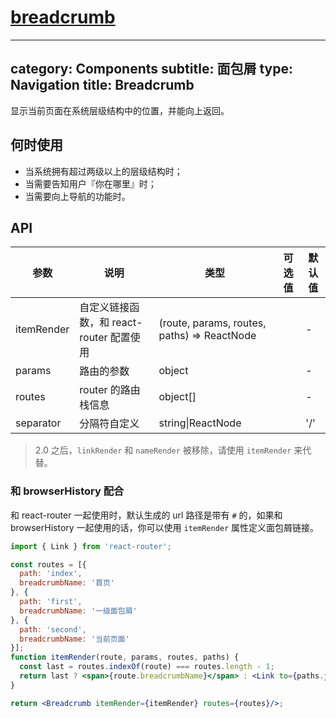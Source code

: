 # [breadcrumb](http://naotu.baidu.com/file/bf94a9cb0a859c3000088c3a43e3773d?token=6aba8799e9e960b5)

---

category: Components
subtitle: 面包屑
type: Navigation
title: Breadcrumb
---

显示当前页面在系统层级结构中的位置，并能向上返回。

## 何时使用

- 当系统拥有超过两级以上的层级结构时；
- 当需要告知用户『你在哪里』时；
- 当需要向上导航的功能时。

## API

| 参数 | 说明 | 类型 | 可选值 | 默认值 |
| --- | --- | --- | --- | --- |
| itemRender | 自定义链接函数，和 react-router 配置使用 | (route, params, routes, paths) => ReactNode |  | - |
| params | 路由的参数 | object |  | - |
| routes | router 的路由栈信息 | object\[] |  | - |
| separator | 分隔符自定义 | string\|ReactNode |  | '/' |

> 2.0 之后，`linkRender` 和 `nameRender` 被移除，请使用 `itemRender` 来代替。

### 和 browserHistory 配合

和 react-router 一起使用时，默认生成的 url 路径是带有 `#` 的，如果和 browserHistory 一起使用的话，你可以使用 `itemRender` 属性定义面包屑链接。

```jsx
import { Link } from 'react-router';

const routes = [{
  path: 'index',
  breadcrumbName: '首页'
}, {
  path: 'first',
  breadcrumbName: '一级面包屑'
}, {
  path: 'second',
  breadcrumbName: '当前页面'
}];
function itemRender(route, params, routes, paths) {
  const last = routes.indexOf(route) === routes.length - 1;
  return last ? <span>{route.breadcrumbName}</span> : <Link to={paths.join('/')}>{route.breadcrumbName}</Link>;
}

return <Breadcrumb itemRender={itemRender} routes={routes}/>;
```

